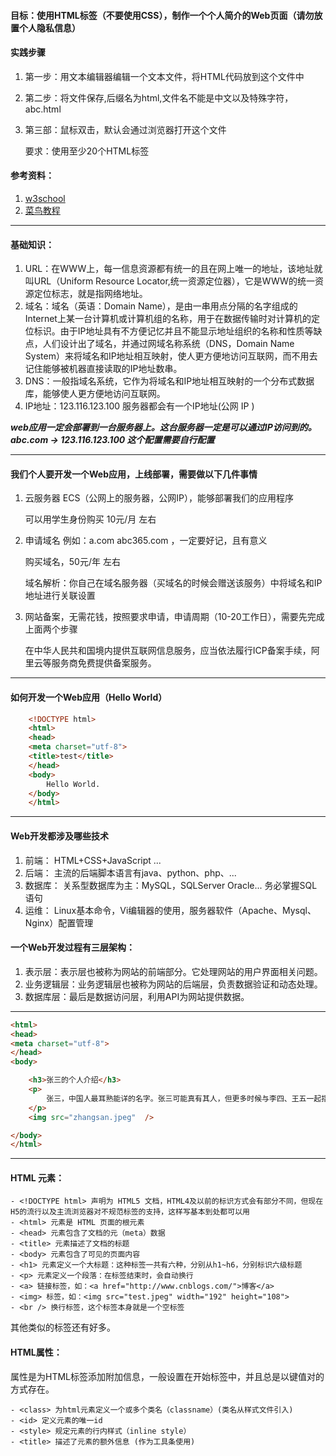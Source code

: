 #### 目标：使用HTML标签（不要使用CSS），制作一个个人简介的Web页面（请勿放置个人隐私信息）
#### 实践步骤
1.  第一步：用文本编辑器编辑一个文本文件，将HTML代码放到这个文件中
2.  第二步：将文件保存,后缀名为html,文件名不能是中文以及特殊字符，abc.html
3.  第三部：鼠标双击，默认会通过浏览器打开这个文件

    要求：使用至少20个HTML标签

#### 参考资料：
1. [w3school](https://www.w3school.com.cn/html/index.asp)
2. [菜鸟教程](https://www.runoob.com/html/html-tutorial.html)

*****

#### 基础知识：
1.  URL：在WWW上，每一信息资源都有统一的且在网上唯一的地址，该地址就叫URL（Uniform Resource Locator,统一资源定位器），它是WWW的统一资源定位标志，就是指网络地址。
2.  域名：域名（英语：Domain Name），是由一串用点分隔的名字组成的Internet上某一台计算机或计算机组的名称，用于在数据传输时对计算机的定位标识。由于IP地址具有不方便记忆并且不能显示地址组织的名称和性质等缺点，人们设计出了域名，并通过网域名称系统（DNS，Domain Name System）来将域名和IP地址相互映射，使人更方便地访问互联网，而不用去记住能够被机器直接读取的IP地址数串。
3.  DNS：一般指域名系统，它作为将域名和IP地址相互映射的一个分布式数据库，能够使人更方便地访问互联网。
4.  IP地址：123.116.123.100  服务器都会有一个IP地址(公网 IP )

___web应用一定会部署到一台服务器上。这台服务器一定是可以通过IP访问到的。___
___abc.com  ->  123.116.123.100 这个配置需要自行配置___

*****

#### 我们个人要开发一个Web应用，上线部署，需要做以下几件事情
1.  云服务器 ECS（公网上的服务器，公网IP），能够部署我们的应用程序

    可以用学生身份购买  10元/月 左右
2.  申请域名  例如：a.com  abc365.com ，一定要好记，且有意义

    购买域名，50元/年 左右

    域名解析：你自己在域名服务器（买域名的时候会赠送该服务）中将域名和IP地址进行关联设置
3.  网站备案，无需花钱，按照要求申请，申请周期（10-20工作日），需要先完成上面两个步骤

    在中华人民共和国境内提供互联网信息服务，应当依法履行ICP备案手续，阿里云等服务商免费提供备案服务。

*****

#### 如何开发一个Web应用（Hello World）
```html
	<!DOCTYPE html>
	<html>
	<head>
	<meta charset="utf-8">
	<title>test</title>
	</head>
	<body>
	    Hello World.
	</body>
	</html>
```

*****

#### Web开发都涉及哪些技术
1.  前端： HTML+CSS+JavaScript  ...
2.  后端： 主流的后端脚本语言有java、python、php、...
3.  数据库：  关系型数据库为主：MySQL，SQLServer Oracle... 务必掌握SQL语句
4.  运维：  Linux基本命令，Vi编辑器的使用，服务器软件（Apache、Mysql、Nginx）配置管理 

#### 一个Web开发过程有三层架构：
1.  表示层：表示层也被称为网站的前端部分。它处理网站的用户界面相关问题。
2.  业务逻辑层：业务逻辑层也被称为网站的后端层，负责数据验证和动态处理。
3.  数据库层：最后是数据访问层，利用API为网站提供数据。
*****

```html
<html>
<head>
<meta charset="utf-8">
</head>
<body>

	<h3>张三的个人介绍</h3>
	<p>
		张三，中国人最耳熟能详的名字。张三可能真有其人，但更多时候与李四、王五一起指代不特定的某个人，揶揄或者概括常用。例如古代说书人常说：那张三的李四的都来了。也常被用在文学影视作品中。因此名平常普通，近来也被用来指代一个普通人群体，即“张三族”。
	</p>
	<img src="zhangsan.jpeg"  />

</body>
</html>
```
*****

#### HTML 元素：
```
- <!DOCTYPE html> 声明为 HTML5 文档，HTML4及以前的标识方式会有部分不同，但现在H5的流行以及主流浏览器对不规范标签的支持，这样写基本到处都可以用
- <html> 元素是 HTML 页面的根元素
- <head> 元素包含了文档的元（meta）数据
- <title> 元素描述了文档的标题
- <body> 元素包含了可见的页面内容
- <h1> 元素定义一个大标题：这种标签一共有六种，分别从h1~h6，分别标识六级标题
- <p> 元素定义一个段落：在标签结束时，会自动换行
- <a> 链接标签，如：<a href="http://www.cnblogs.com/">博客</a>
- <img> 标签，如：<img src="test.jpeg" width="192" height="108">
- <br /> 换行标签，这个标签本身就是一个空标签
```
其他类似的标签还有好多。


#### HTML属性：

属性是为HTML标签添加附加信息，一般设置在开始标签中，并且总是以键值对的方式存在。
```
- <class> 为html元素定义一个或多个类名（classname）(类名从样式文件引入)
- <id> 定义元素的唯一id
- <style> 规定元素的行内样式（inline style）
- <title> 描述了元素的额外信息 (作为工具条使用)
```